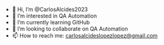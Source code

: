 - 👋 Hi, I’m @CarlosAlcides2023
- 👀 I’m interested in QA Automation
- 🌱 I’m currently learning GitHub
- 💞️ I’m looking to collaborate on QA Automation
- 📫 How to reach me: carlosalcideslopezlopez@gmail.com

<!---
CarlosAlcides2023/CarlosAlcides2023 is a ✨ special ✨ repository because its `README.md` (this file) appears on your GitHub profile.
You can click the Preview link to take a look at your changes.
--->
